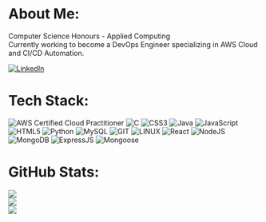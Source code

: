 
# About Me:
Computer Science Honours - Applied Computing <br>Currently working to become a DevOps Engineer specializing in AWS Cloud and CI/CD Automation.<br> 

[![LinkedIn](https://img.shields.io/badge/LinkedIn-%230077B5.svg?logo=linkedin&logoColor=white)](https://www.linkedin.com/in/mark-finerty-822066248/)

# Tech Stack:
![AWS Certified Cloud Practitioner](https://img.shields.io/badge/AWS%20Certified-Cloud%20Practitioner-FF9900?logo=amazonaws&logoColor=white)
![C](https://img.shields.io/badge/c-%2300599C.svg?style=for-the-badge&logo=c&logoColor=white) ![CSS3](https://img.shields.io/badge/css3-%231572B6.svg?style=for-the-badge&logo=css3&logoColor=white) ![Java](https://img.shields.io/badge/java-%23ED8B00.svg?style=for-the-badge&logo=openjdk&logoColor=white) ![JavaScript](https://img.shields.io/badge/javascript-%23323330.svg?style=for-the-badge&logo=javascript&logoColor=%23F7DF1E) ![HTML5](https://img.shields.io/badge/html5-%23E34F26.svg?style=for-the-badge&logo=html5&logoColor=white) ![Python](https://img.shields.io/badge/python-3670A0?style=for-the-badge&logo=python&logoColor=ffdd54) ![MySQL](https://img.shields.io/badge/mysql-%2300000f.svg?style=for-the-badge&logo=mysql&logoColor=white) ![GIT](https://img.shields.io/badge/Git-fc6d26?style=for-the-badge&logo=git&logoColor=white) ![LINUX](https://img.shields.io/badge/Linux-FCC624?style=for-the-badge&logo=linux&logoColor=black) ![React](https://img.shields.io/badge/react-%2320232a.svg?style=for-the-badge&logo=react&logoColor=%2361DAFB) ![NodeJS](https://img.shields.io/badge/node.js-6DA55F?style=for-the-badge&logo=node.js&logoColor=white) ![MongoDB](https://img.shields.io/badge/MongoDB-4DB33D?style=for-the-badge&logo=mongodb&logoColor=white) ![ExpressJS](https://img.shields.io/badge/Express.js-4?style=for-the-badge&logo=express&color=%23000000) ![Mongoose](https://img.shields.io/badge/mongoose-5?style=for-the-badge&logo=MONGOOSE&color=gray)

# GitHub Stats:
![](https://github-readme-stats.vercel.app/api?username=markfinerty&theme=dark&hide_border=false)<br/>
![](https://github-readme-streak-stats.herokuapp.com/?user=markfinerty&theme=dark&hide_border=false)<br/>
![](https://github-readme-stats.vercel.app/api/top-langs/?username=markfinerty&theme=dark&hide_border=false)
